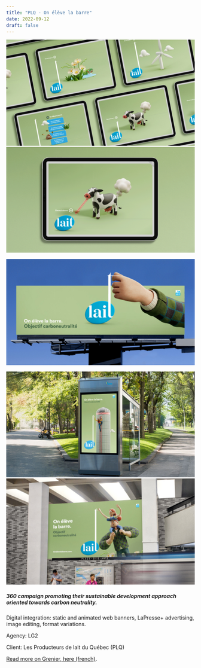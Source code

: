 ```yaml
---
title: "PLQ - On élève la barre"
date: 2022-09-12
draft: false
---
```


![image4](plq_onelevelabarre-004.jpg)
![image5](plq_onelevelabarre-005.gif)

![image1](plq_onelevelabarre-001.jpg)

![image2](plq_onelevelabarre-002.jpg)
![image3](plq_onelevelabarre-003.jpg)


<!-- Campagne 360 valorisant leur démarche de développement durable orientée vers la carboneutralité. -->
##### 360 campaign promoting their sustainable development approach oriented towards carbon neutrality.

<!-- Intégration numérique: bannières web statiques et animées, publicité LaPresse+, retouche d'images, déclinaisons de formats. -->
Digital integration: static and animated web banners, LaPresse+ advertising, image editing, format variations.

Agency: LG2

Client: Les Producteurs de lait du Québec (PLQ)

[Read more on Grenier, here (french)]( https://www.grenier.qc.ca/actualites/29702/les-producteurs-de-lait-du-quebec-elevent-la-barre ).
